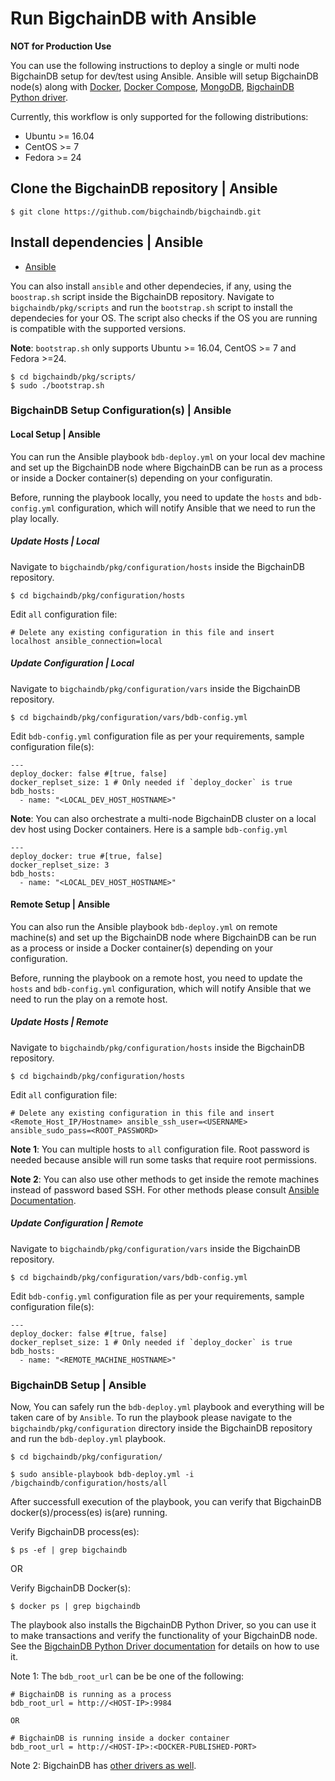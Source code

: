 # Run BigchainDB with Ansible

**NOT for Production Use**

You can use the following instructions to deploy a single or multi node
BigchainDB setup for dev/test using Ansible. Ansible will setup BigchainDB node(s) along with
[Docker](https://www.docker.com/), [Docker Compose](https://docs.docker.com/compose/),
[MongoDB](https://www.mongodb.com/), [BigchainDB Python driver](https://docs.bigchaindb.com/projects/py-driver/en/latest/).

Currently, this workflow is only supported for the following distributions:
- Ubuntu >= 16.04
- CentOS >= 7
- Fedora >= 24

## Clone the BigchainDB repository | Ansible
```text
$ git clone https://github.com/bigchaindb/bigchaindb.git
```

## Install dependencies | Ansible
- [Ansible](http://docs.ansible.com/ansible/latest/intro_installation.html)

You can also install `ansible` and other dependecies, if any, using the `boostrap.sh` script
inside the BigchainDB repository.
Navigate to `bigchaindb/pkg/scripts` and run the `bootstrap.sh` script to install the dependecies
for your OS. The script also checks if the OS you are running is compatible with the
supported versions.

**Note**: `bootstrap.sh` only supports Ubuntu >= 16.04, CentOS >= 7 and Fedora >=24.

```text
$ cd bigchaindb/pkg/scripts/
$ sudo ./bootstrap.sh
```

### BigchainDB Setup Configuration(s) | Ansible
#### Local Setup | Ansible
You can run the Ansible playbook `bdb-deploy.yml` on your local dev machine and set up the BigchainDB node where
BigchainDB can be run as a process or inside a Docker container(s) depending on your configuratin.

Before, running the playbook locally, you need to update the `hosts` and `bdb-config.yml` configuration, which will notify Ansible that we need to run the play locally.

##### Update Hosts | Local
Navigate to `bigchaindb/pkg/configuration/hosts` inside the BigchainDB repository.
```text
$ cd bigchaindb/pkg/configuration/hosts
```

Edit `all` configuration file:
```text
# Delete any existing configuration in this file and insert
localhost ansible_connection=local
```
##### Update Configuration | Local
Navigate to `bigchaindb/pkg/configuration/vars` inside the BigchainDB repository.
```text
$ cd bigchaindb/pkg/configuration/vars/bdb-config.yml
```

Edit `bdb-config.yml` configuration file as per your requirements, sample configuration file(s):
```text
---
deploy_docker: false #[true, false]
docker_replset_size: 1 # Only needed if `deploy_docker` is true
bdb_hosts:
  - name: "<LOCAL_DEV_HOST_HOSTNAME>"
```
**Note**: You can also orchestrate a multi-node BigchainDB cluster on a local dev host using Docker containers.
Here is a sample `bdb-config.yml`
```text
---
deploy_docker: true #[true, false]
docker_replset_size: 3
bdb_hosts:
  - name: "<LOCAL_DEV_HOST_HOSTNAME>"
```

#### Remote Setup | Ansible
You can also run the Ansible playbook `bdb-deploy.yml` on remote machine(s) and set up the BigchainDB node where
BigchainDB can be run as a process or inside a Docker container(s) depending on your configuration.

Before, running the playbook on a remote host, you need to update the `hosts` and `bdb-config.yml` configuration, which will notify Ansible that we need to run the play on a remote host.

##### Update Hosts | Remote
Navigate to `bigchaindb/pkg/configuration/hosts` inside the BigchainDB repository.
```text
$ cd bigchaindb/pkg/configuration/hosts
```

Edit `all` configuration file:
```text
# Delete any existing configuration in this file and insert
<Remote_Host_IP/Hostname> ansible_ssh_user=<USERNAME> ansible_sudo_pass=<ROOT_PASSWORD>
```

**Note 1**: You can multiple hosts to `all` configuration file. Root password is needed because ansible
will run some tasks that require root permissions.

**Note 2**: You can also use other methods to get inside the remote machines instead of password based SSH. For other methods
please consult [Ansible Documentation](http://docs.ansible.com/ansible/latest/intro_getting_started.html).

##### Update Configuration | Remote
Navigate to `bigchaindb/pkg/configuration/vars` inside the BigchainDB repository.
```text
$ cd bigchaindb/pkg/configuration/vars/bdb-config.yml
```

Edit `bdb-config.yml` configuration file as per your requirements, sample configuration file(s):
```text
---
deploy_docker: false #[true, false]
docker_replset_size: 1 # Only needed if `deploy_docker` is true
bdb_hosts:
  - name: "<REMOTE_MACHINE_HOSTNAME>"
```

### BigchainDB Setup | Ansible
Now, You can safely run the `bdb-deploy.yml` playbook and everything will be taken care of by `Ansible`. To run the playbook please navigate to the `bigchaindb/pkg/configuration` directory inside the BigchainDB repository and run the `bdb-deploy.yml` playbook.

```text
$ cd bigchaindb/pkg/configuration/

$ sudo ansible-playbook bdb-deploy.yml -i /bigchaindb/configuration/hosts/all
```

After successfull execution of the playbook, you can verify that BigchainDB docker(s)/process(es) is(are) running.

Verify BigchainDB process(es):
```text
$ ps -ef | grep bigchaindb
```

OR

Verify BigchainDB Docker(s):
```text
$ docker ps | grep bigchaindb
```

The playbook also installs the BigchainDB Python Driver, 
so you can use it to make transactions
and verify the functionality of your BigchainDB node.
See the [BigchainDB Python Driver documentation](https://docs.bigchaindb.com/projects/py-driver/en/latest/index.html)
for details on how to use it.


Note 1: The `bdb_root_url` can be be one of the following:
```text
# BigchainDB is running as a process
bdb_root_url = http://<HOST-IP>:9984

OR

# BigchainDB is running inside a docker container
bdb_root_url = http://<HOST-IP>:<DOCKER-PUBLISHED-PORT>
```

Note 2: BigchainDB has [other drivers as well](../drivers-clients/index.html).
